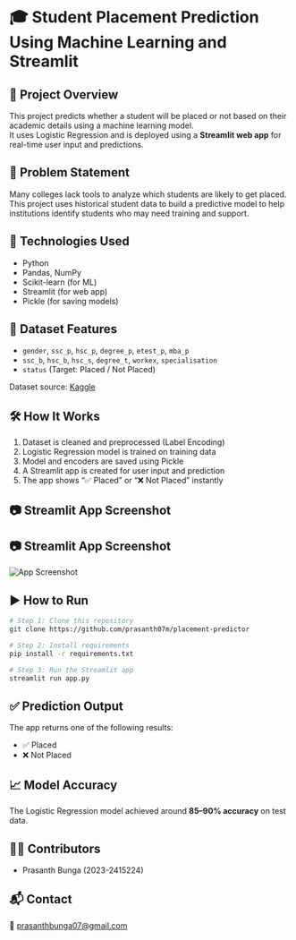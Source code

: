
# 🎓 Student Placement Prediction Using Machine Learning and Streamlit

## 📌 Project Overview
This project predicts whether a student will be placed or not based on their academic details using a machine learning model.  
It uses Logistic Regression and is deployed using a **Streamlit web app** for real-time user input and predictions.

## 🧠 Problem Statement
Many colleges lack tools to analyze which students are likely to get placed. This project uses historical student data to build a predictive model to help institutions identify students who may need training and support.

## 🚀 Technologies Used
- Python  
- Pandas, NumPy  
- Scikit-learn (for ML)  
- Streamlit (for web app)  
- Pickle (for saving models)  

## 📂 Dataset Features
- `gender`, `ssc_p`, `hsc_p`, `degree_p`, `etest_p`, `mba_p`  
- `ssc_b`, `hsc_b`, `hsc_s`, `degree_t`, `workex`, `specialisation`  
- `status` (Target: Placed / Not Placed)

Dataset source: [Kaggle](https://www.kaggle.com/datasets/benroshan/factors-affecting-campus-placement)

## 🛠️ How It Works
1. Dataset is cleaned and preprocessed (Label Encoding)
2. Logistic Regression model is trained on training data
3. Model and encoders are saved using Pickle
4. A Streamlit app is created for user input and prediction
5. The app shows “✅ Placed” or “❌ Not Placed” instantly

## 📷 Streamlit App Screenshot
## 📷 Streamlit App Screenshot

![App Screenshot](https://github.com/prasanth07m/placement-predictor/blob/main/screenshot1.png)


## ▶️ How to Run
```bash
# Step 1: Clone this repository
git clone https://github.com/prasanth07m/placement-predictor

# Step 2: Install requirements
pip install -r requirements.txt

# Step 3: Run the Streamlit app
streamlit run app.py
```

## ✅ Prediction Output
The app returns one of the following results:
- ✅ Placed  
- ❌ Not Placed  

## 📈 Model Accuracy
The Logistic Regression model achieved around **85–90% accuracy** on test data.

## 👨‍💻 Contributors
- Prasanth Bunga (2023-2415224)  

## 📬 Contact
📧 prasanthbunga07@gmail.com

